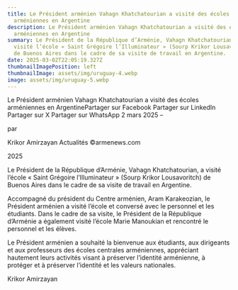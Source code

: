 ```yaml
---
title: Le Président arménien Vahagn Khatchatourian a visité des écoles
  arméniennes en Argentine
description: Le Président arménien Vahagn Khatchatourian a visité des écoles
  arméniennes en Argentine
summary: Le Président de la République d’Arménie, Vahagn Khatchatourian, a
  visité l’école « Saint Grégoire l’Illuminateur » (Sourp Krikor Lousavoritch)
  de Buenos Aires dans le cadre de sa visite de travail en Argentine.
date: 2025-03-02T22:05:19.327Z
thumbnailImagePosition: left
thumbnailImage: assets/img/uruguay-4.webp
image: assets/img/uruguay-5.webp
---
```

Le Président arménien Vahagn Khatchatourian a visité des écoles arméniennes en ArgentinePartager sur Facebook
Partager sur LinkedIn
Partager sur X
Partager sur WhatsApp
2 mars 2025
–

par

Krikor Amirzayan
Actualités
©armenews.com

2025

Le Président de la République d’Arménie, Vahagn Khatchatourian, a visité l’école « Saint Grégoire l’Illuminateur » (Sourp Krikor Lousavoritch) de Buenos Aires dans le cadre de sa visite de travail en Argentine.



Accompagné du président du Centre arménien, Aram Karakeozian, le Président arménien a visité l’école et conversé avec le personnel et les étudiants. Dans le cadre de sa visite, le Président de la République d’Arménie a également visité l’école Marie Manoukian et rencontré le personnel et les élèves.

Le Président arménien a souhaité la bienvenue aux étudiants, aux dirigeants et aux professeurs des écoles centrales arméniennes, appréciant hautement leurs activités visant à préserver l’identité arménienne, à protéger et à préserver l’identité et les valeurs nationales.

 

Krikor Amirzayan